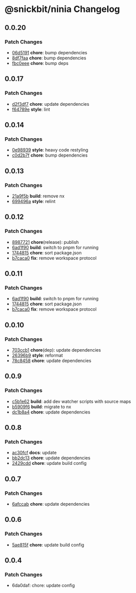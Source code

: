 # @snickbit/ninia Changelog

## 0.0.20

### Patch Changes

- [06d5191](https://github.com/snickbit/ninia/commit/06d5191) **chore**:  bump dependencies
- [8df7faa](https://github.com/snickbit/ninia/commit/8df7faa) **chore**:  bump dependencies
- [fbc0eee](https://github.com/snickbit/ninia/commit/fbc0eee) **chore**:  bump deps

## 0.0.17

### Patch Changes

- [d2f3df7](https://github.com/snickbit/ninia/commit/d2f3df7) **chore**:  update dependencies
- [f64789e](https://github.com/snickbit/ninia/commit/f64789e) **style**:  lint

## 0.0.14

### Patch Changes

- [0e98939](https://github.com/snickbit/ninia/commit/0e98939) **style**:  heavy code restyling
- [c0d2b7f](https://github.com/snickbit/ninia/commit/c0d2b7f) **chore**:  bump dependencies

## 0.0.13

### Patch Changes

- [21a9f5b](https://github.com/snickbit/ninia/commit/21a9f5b) **build**:  remove nx
- [699496a](https://github.com/snickbit/ninia/commit/699496a) **style**:  relint

## 0.0.12

### Patch Changes

- [8987721](https://github.com/snickbit/ninia/commit/8987721) **chore**(release):  publish
- [6ad1f90](https://github.com/snickbit/ninia/commit/6ad1f90) **build**:  switch to pnpm for running
- [1744815](https://github.com/snickbit/ninia/commit/1744815) **chore**:  sort package.json
- [b7caca0](https://github.com/snickbit/ninia/commit/b7caca0) **fix**:  remove workspace protocol

## 0.0.11

### Patch Changes

- [6ad1f90](https://github.com/snickbit/ninia/commit/6ad1f90) **build**:  switch to pnpm for running
- [1744815](https://github.com/snickbit/ninia/commit/1744815) **chore**:  sort package.json
- [b7caca0](https://github.com/snickbit/ninia/commit/b7caca0) **fix**:  remove workspace protocol

## 0.0.10

### Patch Changes

- [703ccb1](https://github.com/snickbit/ninia/commit/703ccb1) **chore**(dep):  update dependencies
- [26396b9](https://github.com/snickbit/ninia/commit/26396b9) **style**:  reformat
- [78c8458](https://github.com/snickbit/ninia/commit/78c8458) **chore**:  update dependencies

## 0.0.9

### Patch Changes

- [c5b1e62](https://github.com/snickbit/ninia/commit/c5b1e62) **build**:  add dev watcher scripts with source maps
- [b5909f6](https://github.com/snickbit/ninia/commit/b5909f6) **build**:  migrate to nx
- [dc1b8a4](https://github.com/snickbit/ninia/commit/dc1b8a4) **chore**:  update dependencies

## 0.0.8

### Patch Changes

- [ac30fcf](https://github.com/snickbit/ninia/commit/ac30fcf) **docs**:  update
- [bb2dc13](https://github.com/snickbit/ninia/commit/bb2dc13) **chore**:  update dependencies
- [2429cdd](https://github.com/snickbit/ninia/commit/2429cdd) **chore**:  update build config

## 0.0.7

### Patch Changes

- [6afccab](https://github.com/snickbit/ninia/commit/6afccab) **chore**:  update dependencies

## 0.0.6

### Patch Changes

- [5ae815f](https://github.com/snickbit/ninia/commit/5ae815f) **chore**:  update build config

## 0.0.4

### Patch Changes

- 6da0daf: chore: update config
